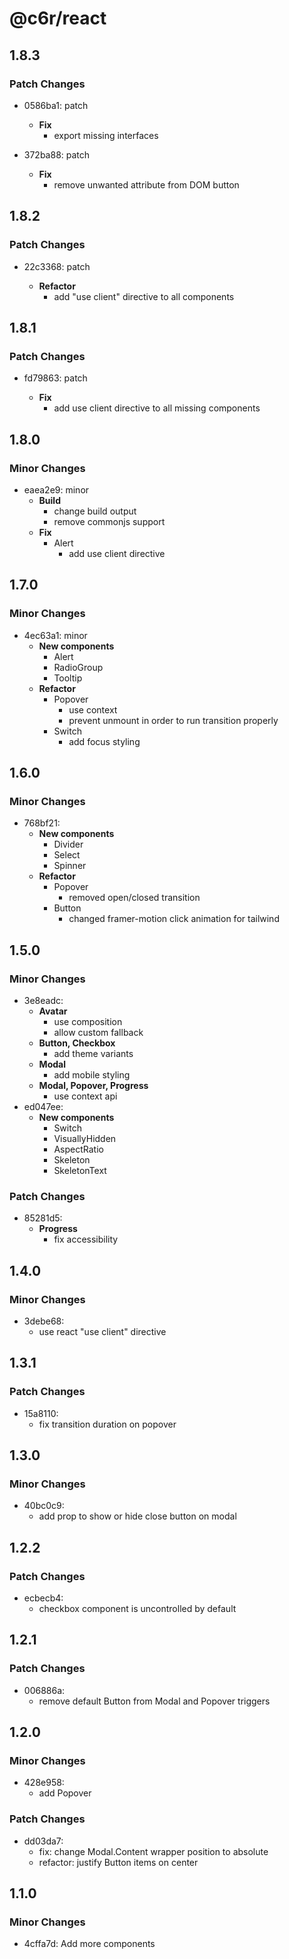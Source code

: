 # @c6r/react

## 1.8.3

### Patch Changes

- 0586ba1: patch

  - **Fix**
    - export missing interfaces

- 372ba88: patch

  - **Fix**
    - remove unwanted attribute from DOM button

## 1.8.2

### Patch Changes

- 22c3368: patch

  - **Refactor**
    - add "use client" directive to all components

## 1.8.1

### Patch Changes

- fd79863: patch

  - **Fix**
    - add use client directive to all missing components

## 1.8.0

### Minor Changes

- eaea2e9: minor
  - **Build**
    - change build output
    - remove commonjs support
  - **Fix**
    - Alert
      - add use client directive

## 1.7.0

### Minor Changes

- 4ec63a1: minor
  - **New components**
    - Alert
    - RadioGroup
    - Tooltip
  - **Refactor**
    - Popover
      - use context
      - prevent unmount in order to run transition properly
    - Switch
      - add focus styling

## 1.6.0

### Minor Changes

- 768bf21:
  - **New components**
    - Divider
    - Select
    - Spinner
  - **Refactor**
    - Popover
      - removed open/closed transition
    - Button
      - changed framer-motion click animation for tailwind

## 1.5.0

### Minor Changes

- 3e8eadc:
  - **Avatar**
    - use composition
    - allow custom fallback
  - **Button, Checkbox**
    - add theme variants
  - **Modal**
    - add mobile styling
  - **Modal, Popover, Progress**
    - use context api
- ed047ee:
  - **New components**
    - Switch
    - VisuallyHidden
    - AspectRatio
    - Skeleton
    - SkeletonText

### Patch Changes

- 85281d5:
  - **Progress**
    - fix accessibility

## 1.4.0

### Minor Changes

- 3debe68:
  - use react "use client" directive

## 1.3.1

### Patch Changes

- 15a8110:
  - fix transition duration on popover

## 1.3.0

### Minor Changes

- 40bc0c9:
  - add prop to show or hide close button on modal

## 1.2.2

### Patch Changes

- ecbecb4:
  - checkbox component is uncontrolled by default

## 1.2.1

### Patch Changes

- 006886a:
  - remove default Button from Modal and Popover triggers

## 1.2.0

### Minor Changes

- 428e958:
  - add Popover

### Patch Changes

- dd03da7:
  - fix: change Modal.Content wrapper position to absolute
  - refactor: justify Button items on center

## 1.1.0

### Minor Changes

- 4cffa7d: Add more components
